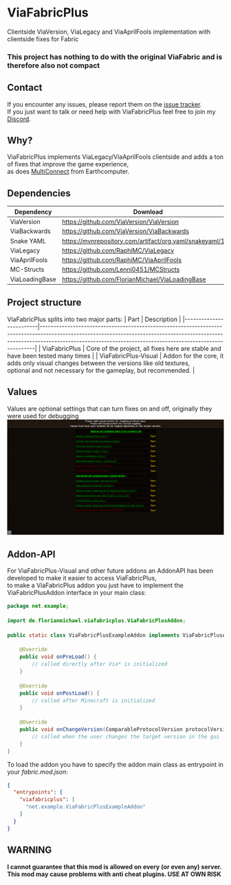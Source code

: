 # ViaFabricPlus
Clientside ViaVersion, ViaLegacy and ViaAprilFools implementation with clientside fixes for Fabric
### This project has nothing to do with the original ViaFabric and is therefore also not compact

## Contact
If you encounter any issues, please report them on the
[issue tracker](https://github.com/FlorianMichael/ViaFabricPlus/issues).  
If you just want to talk or need help with ViaFabricPlus feel free to join my
[Discord](https://discord.gg/BwWhCHUKDf).

## Why?
ViaFabricPlus implements ViaLegacy/ViaAprilFools clientside and adds a ton of fixes that improve the game experience, <br>
as does [MultiConnect](https://github.com/Earthcomputer/multiconnect) from Earthcomputer.

## Dependencies

| Dependency     | Download                                                   |
|----------------|------------------------------------------------------------|
| ViaVersion     | https://github.com/ViaVersion/ViaVersion                   |
| ViaBackwards   | https://github.com/ViaVersion/ViaBackwards                 |
| Snake YAML     | https://mvnrepository.com/artifact/org.yaml/snakeyaml/1.33 |
| ViaLegacy      | https://github.com/RaphiMC/ViaLegacy                       |
| ViaAprilFools  | https://github.com/RaphiMC/ViaAprilFools                   |
| MC-Structs     | https://github.com/Lenni0451/MCStructs                     |
| ViaLoadingBase | https://github.com/FlorianMichael/ViaLoadingBase           |

## Project structure
ViaFabricPlus splits into two major parts:
| Part                    | Description                                                                                                                                                                                                                            |
|-------------------------|----------------------------------------------------------------------------------------------------------------------------------------------------------------------------------------------------------------------------------------|
| ViaFabricPlus           | Core of the project, all fixes here are stable and have been tested many times                                                                                                                                                         |
| ViaFabricPlus-Visual    | Addon for the core, it adds only visual changes between the versions like old textures, <br>optional and not necessary for the gameplay, but recommended.                                                                              |

## Values
Values are optional settings that can turn fixes on and off, originally they were used for debugging<br>
![](/image/values.png)

## Addon-API
For ViaFabricPlus-Visual and other future addons an AddonAPI has been developed to make it easier to access ViaFabricPlus, <br>
to make a ViaFabricPlus addon you just have to implement the ViaFabricPlusAddon interface in your main class:
```java
package net.example;

import de.florianmichael.viafabricplus.ViaFabricPlusAddon;

public static class ViaFabricPlusExampleAddon implements ViaFabricPlusAddon {
    
    @Override
    public void onPreLoad() {
        // called directly after Via* is initialized
    }
    
    @Override
    public void onPostLoad() {
        // called after Minecraft is initialized
    }
    
    @Override
    public void onChangeVersion(ComparableProtocolVersion protocolVersion) {
        // called when the user changes the target version in the gui
    }
}
```
To load the addon you have to specify the addon main class as entrypoint in your *fabric.mod.json*:
```json
{
  "entrypoints": {
    "viafabricplus": [
      "net.example.ViaFabricPlusExampleAddon"
    ]
  }
}
```

## WARNING
**I cannot guarantee that this mod is allowed on every (or even any) server. This mod may cause problems with anti cheat
plugins. USE AT OWN RISK**
